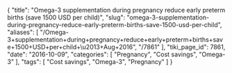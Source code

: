 {
    "title": "Omega-3 supplementation during pregnancy reduce early preterm births (save 1500 USD per child)",
    "slug": "omega-3-supplementation-during-pregnancy-reduce-early-preterm-births-save-1500-usd-per-child",
    "aliases": [
        "/Omega-3+supplementation+during+pregnancy+reduce+early+preterm+births+save+1500+USD+per+child+\u2013+Aug+2016",
        "/7861"
    ],
    "tiki_page_id": 7861,
    "date": "2016-10-09",
    "categories": [
        "Pregnancy",
        "Cost savings",
        "Omega-3"
    ],
    "tags": [
        "Cost savings",
        "Omega-3",
        "Pregnancy"
    ]
}
